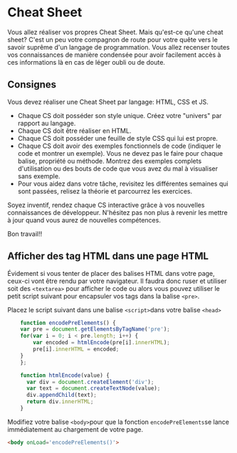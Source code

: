 # Cheat Sheet

Vous allez réaliser vos propres Cheat Sheet. Mais qu'est-ce qu'une cheat sheet? C'est un peu votre compagnon de route pour votre quête vers le savoir suprême d'un langage de programmation. Vous allez recenser toutes vos connaissances de manière condensée pour avoir facilement accès à ces informations là en cas de léger oubli ou de doute.

## Consignes

Vous devez réaliser une Cheat Sheet par langage: HTML, CSS et JS.

* Chaque CS doit posséder son style unique. Créez votre "univers" par rapport au langage.
* Chaque CS doit être réaliser en HTML.
* Chaque CS doit posséder une feuille de style CSS qui lui est propre.
* Chaque CS doit avoir des exemples fonctionnels de code (indiquer le code et montrer un exemple). Vous ne devez pas le faire pour chaque balise, propriété ou méthode. Montrez des exemples complets d'utilisation ou des bouts de code que vous avez du mal à visualiser sans exemple.
* Pour vous aidez dans votre tâche, revisitez les différentes semaines qui sont passées, relisez la théorie et parcourrez les exercices.

Soyez inventif, rendez chaque CS interactive grâce à vos nouvelles connaissances de développeur. N'hésitez pas non plus à revenir les mettre à jour quand vous aurez de nouvelles compétences.

Bon travail!!

## Afficher des tag HTML dans une page HTML

Évidement si vous tenter de placer des balises HTML dans votre page, ceux-ci vont être rendu par votre navigateur. Il faudra donc ruser et utiliser soit des `<textarea>` pour afficher le code ou alors vous pouvez utiliser le petit script suivant pour encapsuler vos tags dans la balise `<pre>`.

Placez le script suivant dans une balise `<script>`dans votre balise `<head>`

```js
    function encodePreElements() {
    var pre = document.getElementsByTagName('pre');
    for(var i = 0; i < pre.length; i++) {
        var encoded = htmlEncode(pre[i].innerHTML);
        pre[i].innerHTML = encoded;
    }
    };

    function htmlEncode(value) {
      var div = document.createElement('div');
      var text = document.createTextNode(value);
      div.appendChild(text);
      return div.innerHTML;
    }
  ```

Modifiez votre balise `<body>`pour que la fonction `encodePreElements`se lance immédiatement au chargement de votre page.

  ```html
  <body onLoad='encodePreElements()'>
  ```